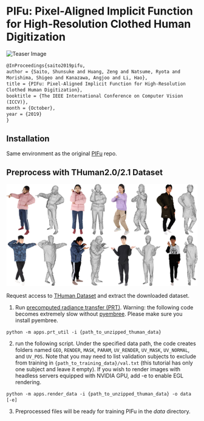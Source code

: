 # PIFu: Pixel-Aligned Implicit Function for High-Resolution Clothed Human Digitization
![Teaser Image](https://shunsukesaito.github.io/PIFu/resources/images/teaser.png)

```
@InProceedings{saito2019pifu,
author = {Saito, Shunsuke and Huang, Zeng and Natsume, Ryota and Morishima, Shigeo and Kanazawa, Angjoo and Li, Hao},
title = {PIFu: Pixel-Aligned Implicit Function for High-Resolution Clothed Human Digitization},
booktitle = {The IEEE International Conference on Computer Vision (ICCV)},
month = {October},
year = {2019}
}
```

## Installation
Same environment as the original [PIFu](https://github.com/shunsukesaito/PIFu) repo. 


## Preprocess with THuman2.0/2.1 Dataset
![teaser](assets/THuman2.0.jpg)

Request access to [THuman Dataset](https://github.com/ytrock/THuman2.0-Dataset) and extract the downloaded dataset. 

1. Run [precomputed radiance transfer (PRT)](https://sites.fas.harvard.edu/~cs278/papers/prt.pdf). Warning: the following code becomes extremely slow without [pyembree](https://github.com/scopatz/pyembree). Please make sure you install pyembree.

```
python -m apps.prt_util -i {path_to_unzipped_thuman_data}
```

2. run the following script. Under the specified data path, the code creates folders named `GEO`, `RENDER`, `MASK`, `PARAM`, `UV_RENDER`, `UV_MASK`, `UV_NORMAL`, and `UV_POS`. Note that you may need to list validation subjects to exclude from training in `{path_to_training_data}/val.txt` (this tutorial has only one subject and leave it empty). If you wish to render images with headless servers equipped with NVIDIA GPU, add -e to enable EGL rendering.
```
python -m apps.render_data -i {path_to_unzipped_thuman_data} -o data [-e]
```

3. Preprocessed files will be ready for training PIFu in the *data* directory.